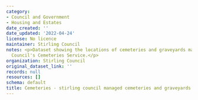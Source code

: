 ```yaml
---
category:
- Council and Government
- Housing and Estates
date_created: ''
date_updated: '2022-04-24'
license: No licence
maintainer: Stirling Council
notes: <p>Dataset showing the locations of cemeteries and graveyards managed by Stirling
  Council's Cemeteries Service.</p>
organization: Stirling Council
original_dataset_link: ''
records: null
resources: []
schema: default
title: Cemeteries - stirling council managed cemeteries and graveyards
---
```

